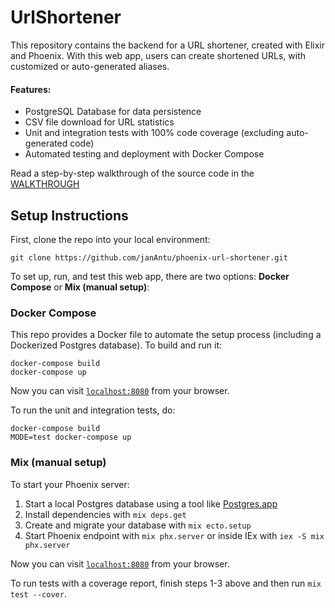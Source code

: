 # UrlShortener

This repository contains the backend for a URL shortener, created with Elixir and Phoenix.
With this web app, users can create shortened URLs, with customized or auto-generated
aliases.

#### Features:
- PostgreSQL Database for data persistence
- CSV file download for URL statistics
- Unit and integration tests with 100% code coverage (excluding auto-generated code)
- Automated testing and deployment with Docker Compose

Read a step-by-step walkthrough of the source code in the [WALKTHROUGH](WALKTHROUGH)


## Setup Instructions

First, clone the repo into your local environment:

```
git clone https://github.com/janAntu/phoenix-url-shortener.git
```

To set up, run, and test this web app, there are two options: **Docker Compose** or **Mix (manual setup)**:

### Docker Compose

This repo provides a Docker file to automate the setup process (including a Dockerized Postgres database). To build and run it:

```
docker-compose build
docker-compose up
```

Now you can visit [`localhost:8080`](http://localhost:8080) from your browser.

To run the unit and integration tests, do:

```
docker-compose build
MODE=test docker-compose up
```

### Mix (manual setup)

To start your Phoenix server:

1. Start a local Postgres database using a tool like [Postgres.app](https://postgresapp.com/)
2. Install dependencies with `mix deps.get`
3. Create and migrate your database with `mix ecto.setup`
4. Start Phoenix endpoint with `mix phx.server` or inside IEx with `iex -S mix phx.server`

Now you can visit [`localhost:8080`](http://localhost:8080) from your browser.

To run tests with a coverage report, finish steps 1-3 above and then run `mix test --cover`.

